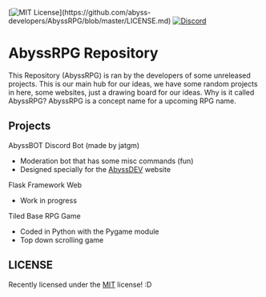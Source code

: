 [![MIT License](https://img.shields.io/apm/l/atomic-design-ui.svg?)](https://github.com/abyss-developers/AbyssRPG/blob/master/LICENSE.md)
[![Discord](https://img.shields.io/discord/463752820026376202.svg?label=&logo=discord&logoColor=ffffff&color=7389D8&labelColor=6A7EC2)](https://discord.gg/rGCmshX)

# AbyssRPG Repository
This Repository (AbyssRPG) is ran by the developers of some unreleased projects. This is our main hub for our ideas, we have some random projects in here, some websites, just a drawing board for our ideas. Why is it called AbyssRPG? AbyssRPG is a concept name for a upcoming RPG name.
## Projects
AbyssBOT Discord Bot (made by jatgm)

* Moderation bot that has some misc commands (fun)
* Designed specially for the [AbyssDEV](https://discord.gg/rGCmshX) website

Flask Framework Web

* Work in progress

Tiled Base RPG Game
* Coded in Python with the Pygame module
* Top down scrolling game

## LICENSE
Recently licensed under the [MIT](LICENSE.md) license! :D